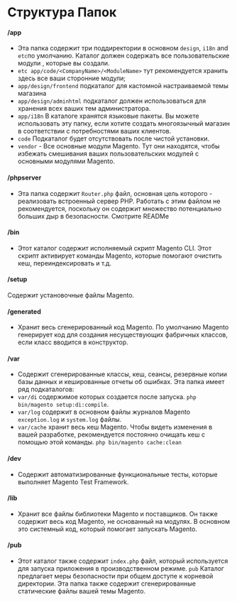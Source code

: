 # Структура Папок

#### /app
 - Эта папка содержит три поддиректории в основном ``design``, ``i18n`` and ``etc``по умолчанию. Каталог должен содержать все пользовательские модули , которые вы создали. 
 - ``etc app/code/<CompanyName>/<ModuleName>`` тут рекомендуется хранить здесь все ваши сторонние модули;
 - ``app/design/frontend`` подкаталог для кастомной настраиваемой темы магазина
 -  ``app/design/adminhtml`` подкаталог должен использоваться для хранения всех ваших тем администратора.
 - ``app/i18n`` В каталоге хранятся языковые пакеты. Вы можете использовать эту папку, если хотите создать многоязычный магазин в соответствии с потребностями ваших клиентов.
 - ``code`` Подкаталог будет отсутствовать после чистой установки. 
 - ``vendor`` - Все основные модули Magento. Тут они находятся, чтобы избежать смешивания ваших пользовательских модулей с основными модулями Magento.
  
#### /phpserver
 - Эта папка содержит ``Router.php`` файл, основная цель которого - реализовать встроенный сервер PHP. Работать с этим файлом не рекомендуется, поскольку он содержит множество потенциально больших дыр в безопасности. Смотрите READMe

#### /bin
 - Этот каталог содержит исполняемый скрипт Magento CLI. Этот скрипт активирует команды Magento, которые помогают очистить кеш, переиндексировать и т.д.

#### /setup
Содержит установочные файлы Magento.

#### /generated
 - Хранит весь сгенерированный код Magento. По умолчанию Magento генерирует код для создания несуществующих фабричных классов, если класс вводится в конструктор.

#### /var
 - Содержит сгенерированные классы, кеш, сеансы, резервные копии базы данных и кешированные отчеты об ошибках. Эта папка имеет ряд подкаталогов:
 - ``var/di`` содержимое которых создается после запуска. ``php bin/magento setup:di:compile``.
 - ``var/log`` содержит в основном файлы журналов Magento ``exception.log`` и ``system.log`` файлы.
 - ``var/cache`` хранит весь кеш Magento. Чтобы видеть изменения в вашей разработке, рекомендуется постоянно очищать кеш с помощью этой команды. ``php bin/magento cache:clean``

#### /dev
 - Содержит автоматизированные функциональные тесты, которые выполняет Magento Test Framework.

#### /lib
 - Хранит все файлы библиотеки Magento и поставщиков. Он также содержит весь код Magento, не основанный на модулях. В основном это системный код, который помогает запускать Magento.
 
#### /pub
 - Этот каталог также содержит ``index.php`` файл, который используется для запуска приложения в производственном режиме. ``pub`` Каталог предлагает меры безопасности при общем доступе к корневой директории. Эта папка также содержит сгенерированные статические файлы вашей темы Magento.